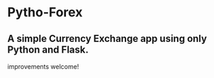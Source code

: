 # Pytho-Forex
## A simple Currency Exchange app using only Python and Flask.  
improvements welcome!
